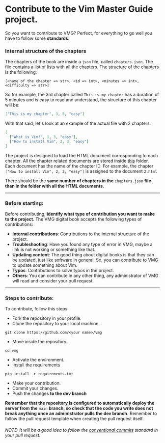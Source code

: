 # Contribute to the Vim Master Guide project.
So you want to contribute to VMG? Perfect, for everything to go well you have to follow some **standards**.

### Internal structure of the chapters
The chapters of the book are inside a `json` file, called `chapters.json`. The file contains a list of lists with all the chapters. The structure of the chapters is the following:
```
[<name of the chapter => str>, <id => int>, <minutes => int>, <difficulty => str>] 
```
So for example, the 3rd chapter called `This is my chapter` has a duration of 5 minutes and is easy to read and understand, the structure of this chapter will be:
```json
["This is my chapter", 3, 5, "easy"]
```
With that said, let's look at an example of the actual file with 2 chapters:
```json
[
  ["What is Vim?", 1, 3, "easy"],
  ["How to install Vim", 2, 3, "easy"]
]
```

The project is designed to load the HTML document corresponding to each chapter. All the chapter related documents are stored inside [this](https://github.com/PabloCorbCon/vmg/tree/main/templates/chapters) folder. Each document has the name of the chapter ID.
For example, the chapter `["How to install Vim", 2, 3, "easy"]` is assigned to the document `2.html`

There should be the **same number of chapters in the** `chapters.json` **file than in the folder with all the HTML documents**.

---

### Before starting:
Before contributing, **identify what type of contribution you want to make to the project**. The VMG digital book accepts the following types of contributions:
* **Internal contributions**: Contributions to the internal structure of the project.
* **Troubleshooting**: Have you found any type of error in VMG, maybe a link is not working or something like that.
* **Updating content**: The good thing about digital books is that they can be updated, just like software in general. So, you can contribute to VMG to update something about Vim.
* **Typos**: Contributions to solve typos in the project.
* **Others**: You can contribute in any other thing, any administrator of VMG will read and consider your pull request.

---

### Steps to contribute:
To contribute, follow this steps:
* Fork the repository in your profile.
* Clone the repository to your local machine.
```
git clone https://github.com/<your name>/vmg
```
* Move inside the repository.
```shell
cd vmg
```
* Activate the environment.
* Install the requirements
```shell
pip install -r requirements.txt
```
* Make your contribution.
* Commit your changes.
* Push the changes **to the dev branch**

**Remember that the repository is configured to automatically deploy the server from the** `main` **branch, so check that the code you write does not break anything once an administrator pulls the dev branch.**
Remember to follow the pull request template when creating the pull request itself.
###### NOTE: It will be a good idea to follow the [conventional commits](https://conventionalcommits.org) standard in your pull request.
